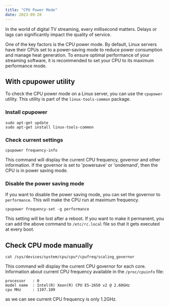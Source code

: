 ```yaml
---
title: "CPU Power Mode"
date: 2023-09-28
---
```


In the world of digital TV streaming, every millisecond matters. Delays or lags can significantly impact the quality of service.

One of the key factors is the CPU power mode. By default, Linux servers have their CPUs set to a power-saving mode to reduce power consumption and manage heat generation. To ensure optimal performance of your streaming software, it is recommended to set your CPU to its maximum performance mode.

## With cpupower utility

To check the CPU power mode on a Linux server, you can use the `cpupower` utility. This utility is part of the `linux-tools-common` package.

### Install cpupower

```
sudo apt-get update
sudo apt-get install linux-tools-common
```

### Check current settings

```
cpupower frequency-info
```

This command will display the current CPU frequency, governor and other information. If the governor is set to 'powersave' or 'ondemand', then the CPU is in power saving mode.

### Disable the power saving mode

If you want to disable the power saving mode, you can set the governor to `performance`. This will make the CPU run at maximum frequency.

```
cpupower frequency-set -g performance
```

This setting will be lost after a reboot. If you want to make it permanent, you can add the above command to `/etc/rc.local` file so that it gets executed at every boot.

## Check CPU mode manually

```
cat /sys/devices/system/cpu/cpu*/cpufreq/scaling_governor
```

This command will display the current CPU governor for each core. Information about current CPU frequency available in the `/proc/cpuinfo` file:

```
processor	: 0
model name	: Intel(R) Xeon(R) CPU E5-2650 v2 @ 2.60GHz
cpu MHz		: 1197.109
```

as we can see current CPU frequency is only 1.2GHz.
